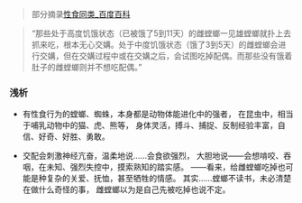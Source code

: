 >部分摘录[性食同类_百度百科](https://baike.baidu.com/item/性食同类/2603650)

>“那些处于高度饥饿状态（已被饿了5到11天）的雌螳螂一见雄螳螂就扑上去抓来吃，根本无心交媾。处于中度饥饿状态（饿了3到5天）的雌螳螂会进行交媾，但在交媾过程中或在交媾之后，会试图吃掉配偶。而那些没有饿着肚子的雌螳螂则并不想吃配偶。”

### 浅析
- 有性食行为的螳螂、蜘蛛，本身都是动物体能进化中的强者，
在昆虫中，相当于哺乳动物中的猫、虎、熊等，
身体灵活，搏斗、捕捉、反制经验丰富，自信、好奇、好胜、勇敢。

- 交配会刺激神经亢奋，温柔地说……会食欲强烈，
大胆地说——会想啃咬、吞咽，在未知、强烈失控中，摸索熟知的踏实感。
——看来，给雌螳螂吃掉也可能是种复杂的关爱、抚恤，甚至牺牲的情感。
其实……螳螂不读书，未必清楚在做什么奇怪的事，
雌螳螂以为是自己先被吃掉也说不定。
